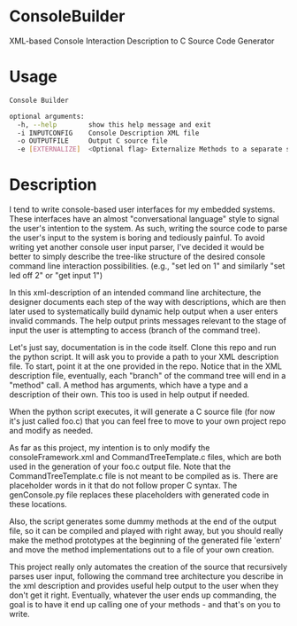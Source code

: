 # ConsoleBuilder
XML-based Console Interaction Description to C Source Code Generator

# Usage
``` bash
Console Builder

optional arguments:
  -h, --help        show this help message and exit
  -i INPUTCONFIG    Console Description XML file
  -o OUTPUTFILE     Output C source file
  -e [EXTERNALIZE]  <Optional flag> Externalize Methods to a separate source file
```
# Description
I tend to write console-based user interfaces for my embedded systems. 
These interfaces have an almost "conversational language" style to signal the user's intention to the system.
As such, writing the source code to parse the user's input to the system is boring and tediously painful. To avoid
writing yet another console user input parser, I've decided it would be better to simply describe the tree-like structure
of the desired console command line interaction possibilities. (e.g., "set led on 1" and similarly "set led off 2" or "get input 1")

In this xml-description of an intended command line architecture, the designer documents each step of the way with descriptions,
which are then later used to systematically build dynamic help output when a user enters invalid commands. The help output prints
messages relevant to the stage of input the user is attempting to access (branch of the command tree).

Let's just say, documentation is in the code itself. Clone this repo and run the python script. It will ask you to provide a path to your
XML description file. To start, point it at the one provided in the repo. Notice that in the XML description file, eventually, each "branch"
of the command tree will end in a "method" call. A method has arguments, which have a type and a description of their own. This too is used in
help output if needed.

When the python script executes, it will generate a C source file (for now it's just called foo.c) that you can feel free to move to your own
project repo and modify as needed.

As far as this project, my intention is to only modify the consoleFramework.xml and CommandTreeTemplate.c files, which are both used in the generation
of your foo.c output file. Note that the CommandTreeTemplate.c file is not meant to be compiled as is. There are placeholder words in it that do not
follow proper C syntax. The genConsole.py file replaces these placeholders with generated code in these locations.

Also, the script generates some dummy methods at the end of the output file, so it can be compiled and played with right away, but you should really make
the method prototypes at the beginning of the generated file 'extern' and move the method implementations out to a file of your own creation. 

This project really only automates the creation of the source that recursively parses user input, following the command tree architecture you describe in
the xml description and provides useful help output to the user when they don't get it right. Eventually, whatever the user ends up commanding, the goal is
to have it end up calling one of your methods - and that's on you to write.
